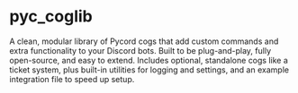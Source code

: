 # pyc_coglib
A clean, modular library of Pycord cogs that add custom commands and extra functionality to your Discord bots. Built to be plug-and-play, fully open-source, and easy to extend. Includes optional, standalone cogs like a ticket system, plus built-in utilities for logging and settings, and an example integration file to speed up setup.
